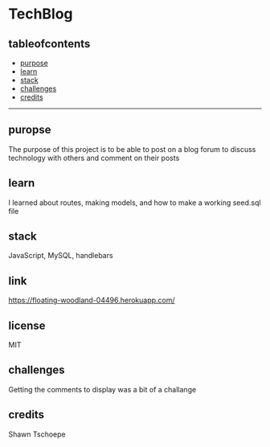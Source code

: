 # TechBlog
  ## tableofcontents
  * [purpose](#purpose)
  * [learn](#learn)
  * [stack](#stack)
  * [challenges](#challenges)
  * [credits](#credits)

  ---
  ## puropse
  The purpose of this project is to be able to post on a blog forum to discuss technology with others and comment on their posts
  ## learn
  I learned about routes, making models, and how to make a working seed.sql file
  ## stack
  JavaScript, MySQL, handlebars
  ## link
  https://floating-woodland-04496.herokuapp.com/
  ## license
  MIT
  ## challenges
  Getting the comments to display was a bit of a challange
  ## credits
  Shawn Tschoepe
